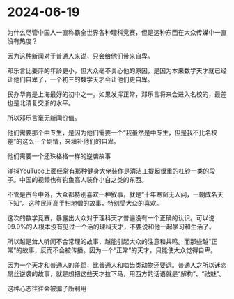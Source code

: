 # 2024-06-19

为什么尽管中国人一直称霸全世界各种理科竞赛，但是这种东西在大众传媒中一直没有热度？

因为这种新闻对于普通人来说，只会给他们带来自卑。

邓乐言比姜萍的年龄更小，但大众毫不关心他的原因，是因为本来数学天才就已经让他们自卑了，一个初三的数学天才会让他们更自卑。

民办华育是上海最好的初中之一。如果发挥正常，邓乐言将来会进入名校的，最差也是北清复交浙的水平。

所以邓乐言毫无新闻价值。

他们需要那个中专生，是因为他们需要一个“我虽然是中专生，但是我不比名校差”的这么一个剧情，来填补他们的自卑。

他们需要一个还珠格格一样的逆袭故事

洋抖YouTube上面经常有那种健身大佬装作是清洁工提起很重的杠铃一类的段子。中国的视频也有钓鱼高人装作小白之类的东西。

不管是古今中外，大众都特别喜欢一种叙事，就是“十年寒窗无人问，一朝成名天下知”。这种民间高手扫地僧的故事，特别受大众的喜欢。

这次的数学竞赛，暴露出大众对于理科天才普遍没有一个正确的认识。可以说99.9%的人根本没有见过一个活的理科天才，不要说和他一起学习和生活了。

所以越是耸人听闻不合常理的故事，越能引起大众的注意和共鸣。而那些越“正常”的故事，反而不会被传播。因为一个“正常”的天才，只能使大众觉得自卑。

因为一个天才和普通人的差距，比普通人和啮齿类动物还要远。普通人之所以迷恋屌丝逆袭的故事，就是想把这些天才拉下马，用西方的话语就是“解构”、“祛魅”。

这种心态往往会被骗子所利用
